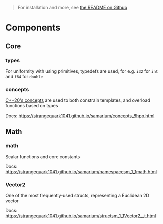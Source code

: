 > For installation and more, see [the README on Github](https://github.com/strangeQuark1041/samarium#prerequistes)

# Components

## Core

### types

For uniformity with using primitives, typedefs are used, for e.g. `i32` for `int` and `f64` for `double`

### concepts

[C++20's concepts](https://en.cppreference.com/w/cpp/language/constraints) are used to both constrain templates, and overload functions based on types

Docs: <https://strangequark1041.github.io/samarium/concepts_8hpp.html>

## Math

### math

Scalar functions and core constants

Docs: <https://strangequark1041.github.io/samarium/namespacesm_1_1math.html>

### Vector2

One of the most frequently-used structs, representing a Euclidean 2D vector

Docs: <https://strangequark1041.github.io/samarium/structsm_1_1Vector2__t.html>
